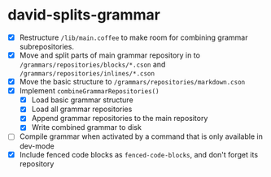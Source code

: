 # david-splits-grammar

- [x] Restructure `/lib/main.coffee` to make room for combining grammar subrepositories.
- [x] Move and split parts of main grammar repository in to `/grammars/repositories/blocks/*.cson` and `/grammars/repositories/inlines/*.cson`
- [x] Move the basic structure to `/grammars/repositories/markdown.cson`
- [x] Implement `combineGrammarRepositories()`
  - [x] Load basic grammar structure
  - [x] Load all grammar repositories
  - [x] Append grammar repositories to the main repository
  - [x] Write combined grammar to disk
- [ ] Compile grammar when activated by a command that is only available in dev-mode
- [x] Include fenced code blocks as `fenced-code-blocks`, and don't forget its repository
